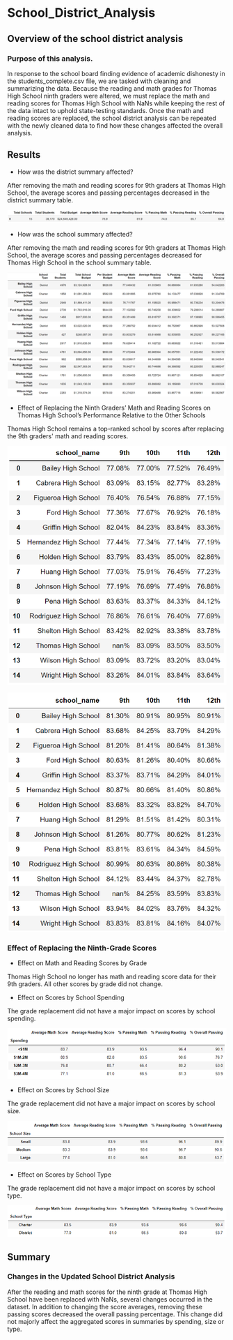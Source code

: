 # School_District_Analysis

## Overview of the school district analysis

### Purpose of this analysis.

In response to the school board finding evidence of academic dishonesty in the students_complete.csv file, we are tasked with cleaning and summarizing the data. Because the reading and math grades for Thomas High School ninth graders were altered, we must replace the math and reading scores for Thomas High School with NaNs while keeping the rest of the data intact to uphold state-testing standards. Once the math and reading scores are replaced, the school district analysis can be repeated with the newly cleaned data to find how these changes affected the overall analysis.

## Results

* How was the district summary affected?

After removing the math and reading scores for 9th graders at Thomas High School, the average scores and passing percentages decreased in the district summary table.

![District Summary Table](./Resources/district_summary.png)

* How was the school summary affected?

After removing the math and reading scores for 9th graders at Thomas High School, the average scores and passing percentages decreased for Thomas High School in the school summary table.

![School Summary Table](./Resources/school_summary.png)

* Effect of Replacing the Ninth Graders’ Math and Reading Scores on Thomas High School’s Performance Relative to the Other Schools

Thomas High School remains a top-ranked school by scores after replacing the 9th graders' math and reading scores.

![Math Scores by School](./Resources/math_scores_by_school.png)

![Reading Scores by School](./Resources/reading_scores_by_school.png)

### Effect of Replacing the Ninth-Grade Scores

- Effect on Math and Reading Scores by Grade

Thomas High School no longer has math and reading score data for their 9th graders. All other scores by grade did not change.

- Effect on Scores by School Spending

The grade replacement did not have a major impact on scores by school spending.

![Scores by School Spending](./Resources/scores_by_school_spending.png)

- Effect on Scores by School Size

The grade replacement did not have a major impact on scores by school size.

![Scores by School Size](./Resources/scores_by_school_size.png)

- Effect on Scores by School Type

The grade replacement did not have a major impact on scores by school type.

![Scores by School Type](./Resources/scores_by_school_type.png)

## Summary

### Changes in the Updated School District Analysis

After the reading and math scores for the ninth grade at Thomas High School have been replaced with NaNs, several changes occurred in the dataset. In addition to changing the score averages, removing these passing scores decreased the overall passing percentage. This change did not majorly affect the aggregated scores in summaries by spending, size or type.

